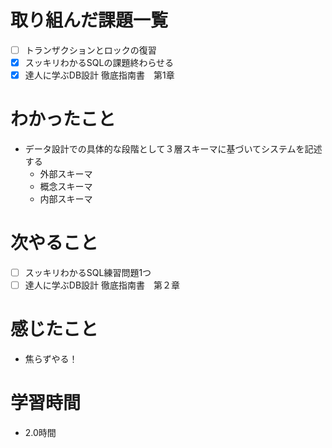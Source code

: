 # 取り組んだ課題一覧

- [ ] トランザクションとロックの復習
- [x] スッキリわかるSQLの課題終わらせる
- [x] 達人に学ぶDB設計 徹底指南書　第1章

# わかったこと

- データ設計での具体的な段階として３層スキーマに基づいてシステムを記述する
    - 外部スキーマ
    - 概念スキーマ
    - 内部スキーマ

# 次やること

- [ ] スッキリわかるSQL練習問題1つ
- [ ] 達人に学ぶDB設計 徹底指南書　第２章

# 感じたこと

- 焦らずやる！

# 学習時間

- 2.0時間